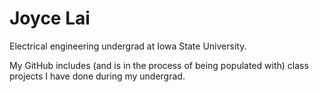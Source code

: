 # Joyce Lai

Electrical engineering undergrad at Iowa State University.

My GitHub includes (and is in the process of being populated with) class projects I have done during my undergrad.
